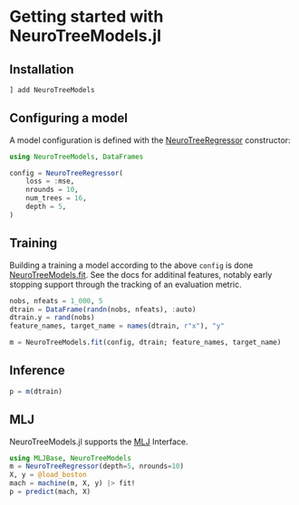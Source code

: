 # Getting started with NeuroTreeModels.jl

## Installation

```julia
] add NeuroTreeModels
```

## Configuring a model

A model configuration is defined with the [NeuroTreeRegressor](@ref) constructor:

```julia
using NeuroTreeModels, DataFrames

config = NeuroTreeRegressor(
    loss = :mse,
    nrounds = 10,
    num_trees = 16,
    depth = 5,
)
```

## Training

Building a training a model according to the above `config` is done [NeuroTreeModels.fit](@ref).
See the docs for additinal features, notably early stopping support through the tracking of an evaluation metric.

```julia
nobs, nfeats = 1_000, 5
dtrain = DataFrame(randn(nobs, nfeats), :auto)
dtrain.y = rand(nobs)
feature_names, target_name = names(dtrain, r"x"), "y"

m = NeuroTreeModels.fit(config, dtrain; feature_names, target_name)
```

## Inference

```julia
p = m(dtrain)
```

## MLJ

NeuroTreeModels.jl supports the [MLJ](https://github.com/alan-turing-institute/MLJ.jl) Interface. 

```julia
using MLJBase, NeuroTreeModels
m = NeuroTreeRegressor(depth=5, nrounds=10)
X, y = @load_boston
mach = machine(m, X, y) |> fit!
p = predict(mach, X)
```
